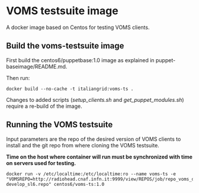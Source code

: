 VOMS testsuite image
==============


A docker image based on Centos for testing VOMS clients.


## Build the voms-testsuite image

First build the centos6/puppetbase:1.0 image as explained in puppet-baseimage/README.md.

Then run: 

    docker build --no-cache -t italiangrid:voms-ts .

Changes to added scripts (*setup_clients.sh* and *get_puppet_modules.sh*) require a re-build of the image.

## Running the VOMS testsuite 

Input parameters are the repo of the desired version of VOMS clients to install and the git repo from where cloning the VOMS testsuite.

 **Time on the host where container will run must be synchronized with time on servers used for testing.**

    docker run -v /etc/localtime:/etc/localtime:ro --name voms-ts -e "VOMSREPO=http://radiohead.cnaf.infn.it:9999/view/REPOS/job/repo_voms_develop_SL6/lastSuccessfulBuild/artifact/voms-develop_sl6.repo" centos6/voms-ts:1.0

